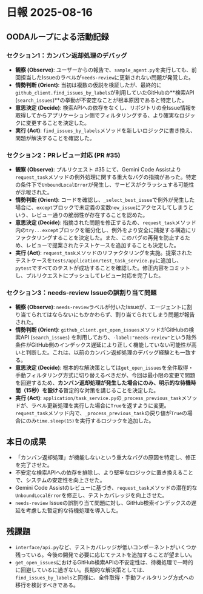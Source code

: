 # 日報 2025-08-16

## OODAループによる活動記録

### セクション1：カンバン返却処理のデバッグ

- **観察 (Observe)**: ユーザーからの報告で、`sample_agent.py`を実行しても、前回担当したIssueのラベルが`needs-review`に更新されない問題が発覚した。
- **情勢判断 (Orient)**: 当初は複数の仮説を検証したが、最終的に`github_client.find_issues_by_labels`が利用していたGitHubの**検索API (`search_issues`)**の挙動が不安定なことが根本原因であると特定した。
- **意思決定 (Decide)**: 検索APIへの依存をなくし、リポジトリの全Issue情報を取得してからアプリケーション側でフィルタリングする、より確実なロジックに変更することを決定した。
- **実行 (Act)**: `find_issues_by_labels`メソッドを新しいロジックに書き換え、問題が解決することを確認した。

### セクション2：PRレビュー対応 (PR #35)

- **観察 (Observe)**: プルリクエスト #35 にて、Gemini Code Assistより`request_task`メソッドの例外処理に関する重大なバグの指摘があった。特定の条件下で`UnboundLocalError`が発生し、サービスがクラッシュする可能性が示唆された。
- **情勢判断 (Orient)**: コードを確認し、`_select_best_issue`で例外が発生した場合に、`except`ブロックで未定義の変数`new_issue`にアクセスしてしまうという、レビュー通りの脆弱性が存在することを認めた。
- **意思決定 (Decide)**: 指摘された問題を修正するため、`request_task`メソッド内の`try...except`ブロックを細分化し、例外をより安全に捕捉する構造にリファクタリングすることを決定した。また、このバグの再発を防止するため、レビューで提案されたテストケースを追加することも決定した。
- **実行 (Act)**: `request_task`メソッドのリファクタリングを実施。提案されたテストケースを`tests/application/test_task_service.py`に追加し、`pytest`ですべてのテストが成功することを確認した。修正内容をコミットし、プルリクエストにプッシュしてレビュー対応を完了した。

### セクション3：needs-review Issueの誤割り当て問題

- **観察 (Observe)**: `needs-review`ラベルが付いたIssueが、エージェントに割り当てられてはならないにもかかわらず、割り当てられてしまう問題が報告された。
- **情勢判断 (Orient)**: `github_client.get_open_issues`メソッドがGitHubの検索API (`search_issues`) を利用しており、`-label:"needs-review"`という除外条件がGitHub側のインデックス遅延により正しく機能していない可能性が高いと判断した。これは、以前のカンバン返却処理のデバッグ経験とも一致する。
- **意思決定 (Decide)**: 根本的な解決策としては`get_open_issues`を全件取得・手動フィルタリング方式に切り替えるべきだが、今回は最小限の変更で問題を回避するため、**カンバン返却処理が発生した場合にのみ、明示的な待機時間（15秒）を設ける**暫定的な対策を講じることを決定した。
- **実行 (Act)**: `application/task_service.py`の`_process_previous_task`メソッドが、ラベル更新処理を実行した場合に`True`を返すように変更。`request_task`メソッド内で、`_process_previous_task`の戻り値が`True`の場合にのみ`time.sleep(15)`を実行するロジックを追加した。

## 本日の成果
- 「カンバン返却処理」が機能しないという重大なバグの原因を特定し、修正を完了させた。
- 不安定な検索APIへの依存を排除し、より堅牢なロジックに置き換えることで、システムの安定性を向上させた。
- Gemini Code Assistのレビューに基づき、`request_task`メソッドの潜在的な`UnboundLocalError`を修正し、テストカバレッジを向上させた。
- `needs-review` Issueの誤割り当て問題に対し、GitHub検索インデックスの遅延を考慮した暫定的な待機処理を導入した。

## 残課題
- `interface/api.py`など、テストカバレッジが低いコンポーネントがいくつか残っている。今後の開発で必要に応じてテストを追加することが望ましい。
- `get_open_issues`におけるGitHub検索APIの不安定性は、待機処理で一時的に回避しているに過ぎない。長期的な解決策としては、`find_issues_by_labels`と同様に、全件取得・手動フィルタリング方式への移行を検討すべきである。
